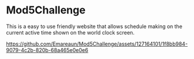 # Mod5Challenge

This is a easy to use friendly website that allows schedule making on the current active time shown on the world clock screen.

https://github.com/Emareaun/Mod5Challenge/assets/127164101/1f8bb984-9079-4c2b-820b-68a465e0e0e6
